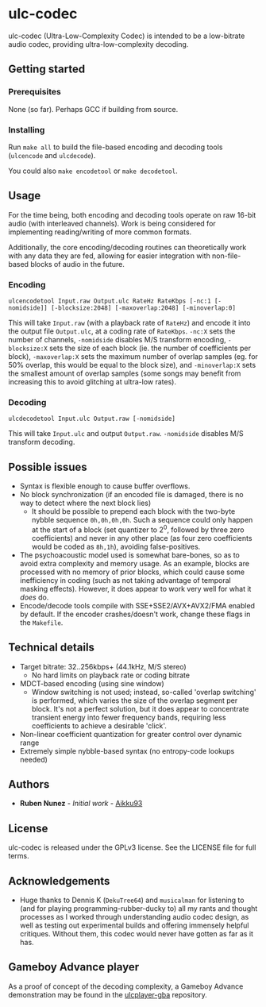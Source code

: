 # ulc-codec
ulc-codec (Ultra-Low-Complexity Codec) is intended to be a low-bitrate audio codec, providing ultra-low-complexity decoding.

## Getting started

### Prerequisites
None (so far). Perhaps GCC if building from source.

### Installing
Run ```make all``` to build the file-based encoding and decoding tools (```ulcencode``` and ```ulcdecode```).

You could also ```make encodetool``` or ```make decodetool```.

## Usage
For the time being, both encoding and decoding tools operate on raw 16-bit audio (with interleaved channels).
Work is being considered for implementing reading/writing of more common formats.

Additionally, the core encoding/decoding routines can theoretically work with any data they are fed, allowing for easier integration with non-file-based blocks of audio in the future.

### Encoding
```ulcencodetool Input.raw Output.ulc RateHz RateKbps [-nc:1 [-nomidside]] [-blocksize:2048] [-maxoverlap:2048] [-minoverlap:0]```

This will take ```Input.raw``` (with a playback rate of ```RateHz```) and encode it into the output file ```Output.ulc```, at a coding rate of ```RateKbps```. ```-nc:X``` sets the number of channels, ```-nomidside``` disables M/S transform encoding, ```-blocksize:X``` sets the size of each block (ie. the number of coefficients per block), ```-maxoverlap:X``` sets the maximum number of overlap samples (eg. for 50% overlap, this would be equal to the block size), and ```-minoverlap:X``` sets the smallest amount of overlap samples (some songs may benefit from increasing this to avoid glitching at ultra-low rates).

### Decoding
```ulcdecodetool Input.ulc Output.raw [-nomidside]```

This will take ```Input.ulc``` and output ```Output.raw```. ```-nomidside``` disables M/S transform decoding.

## Possible issues
* Syntax is flexible enough to cause buffer overflows.
* No block synchronization (if an encoded file is damaged, there is no way to detect where the next block lies)
    * It should be possible to prepend each block with the two-byte nybble sequence ```0h,0h,0h,0h```. Such a sequence could only happen at the start of a block (set quantizer to 2<sup>0</sup>, followed by three zero coefficients) and never in any other place (as four zero coefficients would be coded as ```8h,1h```), avoiding false-positives.
* The psychoacoustic model used is somewhat bare-bones, so as to avoid extra complexity and memory usage. As an example, blocks are processed with no memory of prior blocks, which could cause some inefficiency in coding (such as not taking advantage of temporal masking effects). However, it does appear to work very well for what it *does* do.
* Encode/decode tools compile with SSE+SSE2/AVX+AVX2/FMA enabled by default. If the encoder crashes/doesn't work, change these flags in the ```Makefile```.

## Technical details
* Target bitrate: 32..256kbps+ (44.1kHz, M/S stereo)
    * No hard limits on playback rate or coding bitrate
* MDCT-based encoding (using sine window)
    * Window switching is not used; instead, so-called 'overlap switching' is performed, which varies the size of the overlap segment per block. It's not a perfect solution, but it does appear to concentrate transient energy into fewer frequency bands, requiring less coefficients to achieve a desirable 'click'.
* Non-linear coefficient quantization for greater control over dynamic range
* Extremely simple nybble-based syntax (no entropy-code lookups needed)

## Authors
* **Ruben Nunez** - *Initial work* - [Aikku93](https://github.com/Aikku93)

## License
ulc-codec is released under the GPLv3 license. See the LICENSE file for full terms.

## Acknowledgements
* Huge thanks to Dennis K (`DekuTree64`) and `musicalman` for listening to (and for playing programming-rubber-ducky to) all my rants and thought processes as I worked through understanding audio codec design, as well as testing out experimental builds and offering immensely helpful critiques. Without them, this codec would never have gotten as far as it has.

## Gameboy Advance player

As a proof of concept of the decoding complexity, a Gameboy Advance demonstration may be found in the [ulcplayer-gba](https://github.com/Aikku93/ulcplayer-gba) repository.
